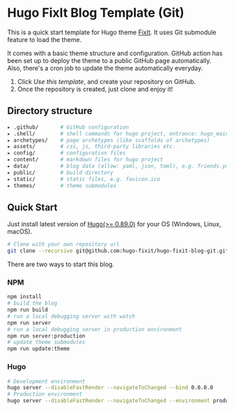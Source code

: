# Hugo FixIt Blog Template (Git)

This is a quick start template for Hugo theme [FixIt](https://github.com/hugo-fixit/FixIt). It uses Git submodule feature to load the theme.

It comes with a basic theme structure and configuration. GitHub action has been set up to deploy the theme to a public GitHub page automatically. Also, there's a cron job to update the theme automatically everyday.

1. Click *Use this template*, and create your repository on GitHub.
2. Once the repository is created, just clone and enjoy it!

## Directory structure

```bash
▸ .github/       # GitHub configuration
▸ .shell/        # shell commands for hugo project, entrance: hugo_main.sh
▸ archetypes/    # page archetypes (like scaffolds of archetypes)
▸ assets/        # css, js, third-party libraries etc.
▸ config/        # configuration files
▸ content/       # markdown files for hugo project
▸ data/          # blog data (allow: yaml, json, toml), e.g. friends.yml
▸ public/        # build directory
▸ static/        # static files, e.g. favicon.ico
▸ themes/        # theme submodules
```

## Quick Start

Just install latest version of [Hugo(>= 0.89.0)](https://gohugo.io/installation/) for your OS (Windows, Linux, macOS).

```bash
# Clone with your own repository url
git clone --recursive git@github.com:hugo-fixit/hugo-fixit-blog-git.git
```

There are two ways to start this blog.

### NPM

```bash
npm install
# build the blog
npm run build
# run a local debugging server with watch
npm run server
# run a local debugging server in production environment
npm run server:production
# update theme submodules
npm run update:theme
```

### Hugo

```bash
# Development environment
hugo server --disableFastRender --navigateToChanged --bind 0.0.0.0
# Production environment
hugo server --disableFastRender --navigateToChanged --environment production --bind 0.0.0.0
```
